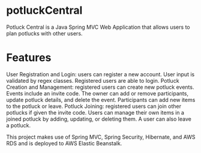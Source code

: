 # potluckCentral
Potluck Central is a Java Spring MVC Web Application that allows users to plan potlucks with other users.

# Features
User Registration and Login: users can register a new account. User input is validated by regex classes. Registered users are able to login.
Potluck Creation and Management: registered users can create new potluck events. Events include an invite code. The owner can add or remove participants, update potluck details, and delete the event. Participants can add new items to the potluck or leave.
Potluck Joining: registered users can join other potlucks if given the invite code. Users can manage their own items in a joined potluck by adding, updating, or deleting them. A user can also leave a potluck.

This project makes use of Spring MVC, Spring Security, Hibernate, and AWS RDS and is deployed to AWS Elastic Beanstalk.
